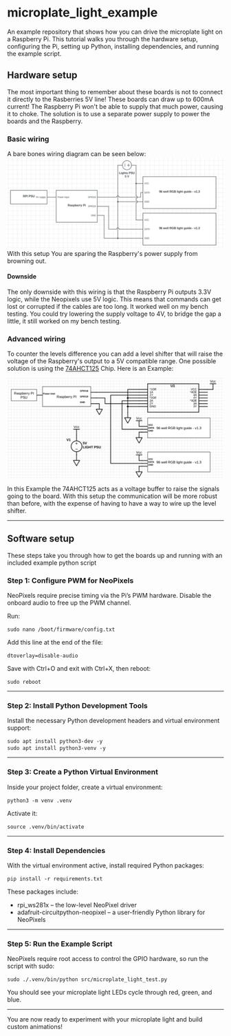 # microplate_light_example

An example repository that shows how you can drive the microplate light on a Raspberry Pi. This tutorial walks you through the hardware setup, configuring the Pi, setting up Python, installing dependencies, and running the example script.

## Hardware setup
The most important thing to remember about these boards is not to connect it directly to the Rasberries 5V line! These boards can draw up to 600mA current! The Raspberry Pi won't be able to supply that much power, causing it to choke. 
The solution is to use a separate power supply to power the boards and the Raspberry.
### Basic wiring
A bare bones wiring diagram can be seen below:
![basic schematics](images/basic_schematics.png)
With this setup You are sparing the Raspberry's power supply from browning out.
#### Downside
The only downside with this wiring is that the Raspberry Pi outputs 3.3V logic, while the Neopixels use 5V logic. This means that commands can get lost or corrupted if the cables are too long. 
It worked well on my bench testing. 
You could try lowering the supply voltage to 4V, to bridge the gap a little, it still worked on my bench testing. 
### Advanced wiring

To counter the levels difference you can add a level shifter that will raise the voltage of the Raspberry's output to a 5V compatible range. One possible solution is using the [74AHCT125](https://thepihut.com/products/74ahct125-quad-level-shifter-3v-to-5v?srsltid=AfmBOorZnwDm3sFqUhs7Rj6OV8dRQ-N1yowjeKwoJUCeHB_LDmnzI0Pw) Chip. Here is an Example:

![advanced schematics](images/advanced_schematics.png)

In this Example the 74AHCT125 acts as a voltage buffer to raise the signals going to the board. With this setup the communication will be more robust than before, with the expense of having to have a way to wire up the level shifter.

---
## Software setup
These steps take you through how to get the boards up and running with an included example python script

### Step 1: Configure PWM for NeoPixels

NeoPixels require precise timing via the Pi’s PWM hardware. Disable the onboard audio to free up the PWM channel.

Run:

```
sudo nano /boot/firmware/config.txt
```

Add this line at the end of the file:

```
dtoverlay=disable-audio
```

Save with Ctrl+O and exit with Ctrl+X, then reboot:

```
sudo reboot
```

---

### Step 2: Install Python Development Tools

Install the necessary Python development headers and virtual environment support:
```
sudo apt install python3-dev -y  
sudo apt install python3-venv -y
```
---

### Step 3: Create a Python Virtual Environment

Inside your project folder, create a virtual environment:
```
python3 -m venv .venv
```
Activate it:
```
source .venv/bin/activate
```
---

### Step 4: Install Dependencies

With the virtual environment active, install required Python packages:
```
pip install -r requirements.txt
```
These packages include:

- rpi_ws281x – the low-level NeoPixel driver  
- adafruit-circuitpython-neopixel – a user-friendly Python library for NeoPixels

---

### Step 5: Run the Example Script

NeoPixels require root access to control the GPIO hardware, so run the script with sudo:
```
sudo ./.venv/bin/python src/microplate_light_test.py
```
You should see your microplate light LEDs cycle through red, green, and blue.

---

You are now ready to experiment with your microplate light and build custom animations!


